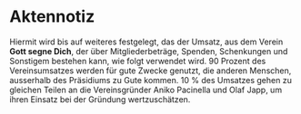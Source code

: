 # Aktennotiz

Hiermit wird bis auf weiteres festgelegt, das der Umsatz, aus dem Verein **Gott segne Dich**, der über Mitgliederbeträge, Spenden, Schenkungen und Sonstigem bestehen kann, wie folgt verwendet wird.
90 Prozent des Vereinsumsatzes werden für gute Zwecke genutzt, die anderen Menschen, ausserhalb des Präsidiums zu Gute kommen.
10 % des Umsatzes gehen zu gleichen Teilen an die Vereinsgründer Aniko Pacinella und Olaf Japp, um ihren Einsatz bei der Gründung wertzuschätzen.

